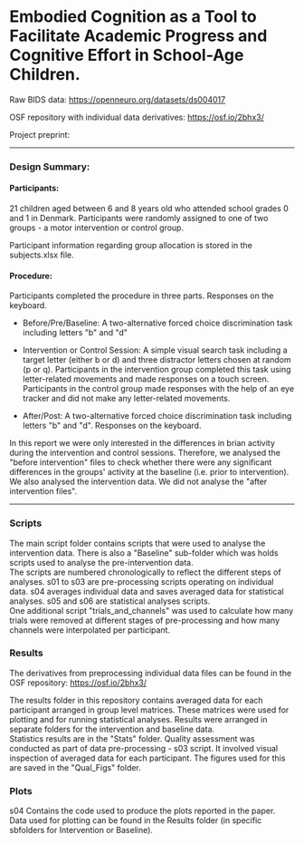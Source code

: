 # Embodied Cognition as a Tool to Facilitate Academic Progress and Cognitive Effort in School-Age Children. 

Raw BIDS data: https://openneuro.org/datasets/ds004017 

OSF repository with individual data derivatives: https://osf.io/2bhx3/ 
  
Project preprint:  

---

### Design Summary:  
#### **Participants:**
21 children aged between 6 and 8 years old who attended school grades 0 and 1 in Denmark.
Participants were randomly assigned to one of two groups - a motor intervention or control group.

Participant information regarding group allocation is stored in the subjects.xlsx file. 

#### **Procedure:**
Participants completed the procedure in three parts. Responses on the keyboard.

- Before/Pre/Baseline: A two-alternative forced choice discrimination task including letters "b" and "d"

- Intervention or Control Session: A simple visual search task including a target letter (either b or d) and three distractor letters chosen at random (p or q). Participants in the intervention group completed this task using letter-related movements and made responses on a touch screen. Participants in the control group made responses with the help of an eye tracker and did not make any letter-related movements.

- After/Post: A two-alternative forced choice discrimination task including letters "b" and "d". Responses on the keyboard.

In this report we were only interested in the differences in brian activity during the intervention and control sessions. Therefore, we analysed the "before intervention" files to check whether there were any significant differences in the groups' activity at the baseline (i.e. prior to intervention). We also analysed the intervention data. We did not analyse the "after intervention files".
  
---

### **Scripts**  
The main script folder contains scripts that were used to analyse the intervention data. There is also a "Baseline" sub-folder which was holds scripts used to analyse the pre-intervention data.  
The scripts are numbered chronologically to reflect the different steps of analyses. s01 to s03 are pre-processing scripts operating on individual data. s04 averages individual data and saves averaged data for statistical analyses. s05 and s06 are statistical analyses scripts.  
One additional script "trials_and_channels" was used to calculate how many trials were removed at different stages of pre-processing and how many channels were interpolated per participant.
  
### **Results**  
The derivatives from preprocessing individual data files can be found in the OSF repository: https://osf.io/2bhx3/   
  
The results folder in this repository contains averaged data for each participant arranged in group level matrices. These matrices were used for plotting and for running statistical analyses. Results were arranged in separate folders for the intervention and baseline data.   
Statistics results are in the "Stats" folder. 
Quality assessment was conducted as part of data pre-processing - s03 script. It involved visual inspection of averaged data for each participant. The figures used for this are saved in the "Qual_Figs" folder. 

### **Plots**
s04 Contains the code used to produce the plots reported in the paper. Data used for plotting can be found in the Results folder (in specific sbfolders for Intervention or Baseline).
